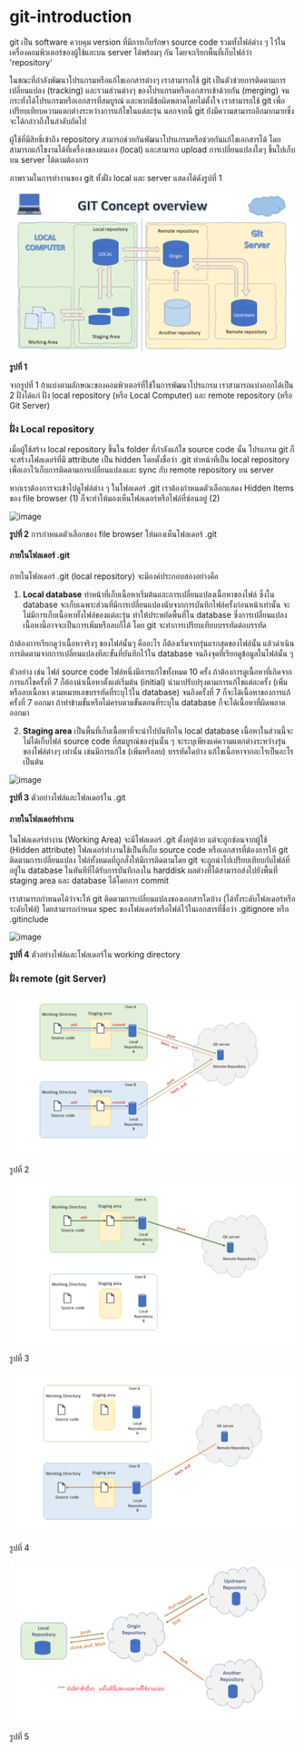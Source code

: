 # git-introduction

git เป็น software ควบคุม version ที่มีการเก็บรักษา source code รวมทั้งไฟล์ต่าง ๆ ไว้ในเครื่องคอมพิวเตอร์ของผู้ใช้และบน server ได้พร้อมๆ กัน โดยจะเรียกพื้นที่เก็บไฟล์ว่า  'repository' 

ในขณะที่กำลังพัฒนาโปรแกรมหรือแก้ไขเอกสารต่างๆ เราสามารถใช้ git เป็นตัวช่วยการติดตามการเปลี่ยนแปลง (tracking) และรวมส่วนต่างๆ ของโปรแกรมหรือเอกสารเข้าด้วยกัน (merging) จนกระทั่งได้โปรแกรมหรือเอกสารที่สมบูรณ์ และหากมีข้อผิดพลาดโดยไม่ตั้งใจ เราสามารถใช้ git เพื่อเปรียบเทียบความแตกต่างระหว่างการแก้ไขในแต่ละรุ่น นอกจากนี้ git ยังมีความสามารถอีกมากมายซึ่งจะได้กล่าวถึงในลำดับถัดไป

ผู้ใช้ที่มีสิทธิ์เข้าถึง repository สามารถช่วยกันพัฒนาโปรแกรมหรือช่วยกันแก้ไขเอกสารได้ โดยสามารถแก้ไขงานได้ที่เครื่องของตนเอง (local) และสามารถ upload การเปลี่ยนแปลงใดๆ ขึ้นไปเก็บบน server ได้ตามต้องการ

ภาพรวมในการทำงานของ git ทั้งฝั่ง local และ server แสดงได้ดังรูปที่ 1

![image](./Pictures/gi-intro/Slide2.PNG)

__รูปที่ 1__

จากรูปที่ 1 ถ้าแบ่งตามลักษณะของคอมพิวเตอร์ที่ใช้ในการพัฒนาโปรแกรม เราสามารถแบ่งออกได้เป็น 2 ฝั่งได้แก่ ฝั่ง local repository (หรือ Local Computer)  และ remote repository (หรือ Git Server)

### ฝั่ง Local repository ###

เมื่อผู้ใช้สร้าง local repository ขึ้นใน folder ที่กำลังแก้ไข source code นั้น โปรแกรม  git ก็จะสร้างโฟลเดอร์ที่มี attribute เป็น hidden โดยตั้งชื่อว่า .git 
ทำหน้าที่เป็น local repository เพื่อเอาไว้เก็บการติดตามการเปลี่ยนแปลงและ sync กับ remote repository บน server

หากเราต้องการจะเข้าไปดูไฟล์ต่าง ๆ ในโฟลเดอร์ .git เราต้องกำหนดตัวเลือกแสดง Hidden Items ของ file browser (1) ก็จะทำให้มองเห็นโฟลเดอร์หรือไฟล์ที่ซ่อนอยู่ (2)

![image](https://user-images.githubusercontent.com/567256/183675018-fadccd89-a0c9-460b-ad7b-0fd7cc54bc33.png)

__รูปที่ 2__  การกำหนดตัวเลือกของ file browser ให้มองเห็นโฟลเดอร์ .git


#### ภายในโฟลเดอร์ .git ####
ภายในโฟลเดอร์ .git (local repository) จะมีองค์ประกอบสองอย่างคือ 

1. __Local database__ ทำหน้าที่เก็บเนื้อหาเริ่มต้นและการเปลี่ยนแปลงเนื้อหาของไฟล์ ซึ่งใน database จะเก็บเฉพาะส่วนที่มีการเปลี่ยนแปลงนับจากการบันทึกไฟล์ครั้งก่อนหน้าเท่านั้น จะไม่มีการเก็บเนื้อหาทั้งไฟล์ของแต่ละรุ่น ทำให้ประหยัดพื้นที่ใน database ซึ่งการเปลี่ยนแปลงเนื้อหานี้อาจจะเป็นการเพิ่มหรือลบก็ได้ โดย git จะทำการเปรียบเทียบบรรทัดต่อบรรทัด 

ถ้าต้องการเรียกดูว่าเนื้อหาจริงๆ ของไฟล์นั้นๆ คืออะไร ก็ต้องเริ่มจากรุ่นแรกสุดของไฟล์นั้น แล้วดำเนินการติดตามจากการเปลี่ยนแปลงทีละขั้นที่บันทึกไว้ใน database จนถึงจุดที่เรียกดูข้อมูลในไฟล์นั้น ๆ 
 
 ตัวอย่าง เช่น ไฟล์ source code ไฟล์หนึ่งมีการแก้ไขทั้งหมด 10 ครั้ง ถ้าต้องการดูเนื้อหาที่เกิดจากการแก้ไขครั้งที่ 7 ก็ต้องนำเนื้อหาตั้งแต่เริ่มต้น (initial) นำมาปรับปรุงตามการแก้ไขแต่ละครั้ง (เพิ่มหรือลบเนื้อหา ตามหมายเลขบรรทัดที่ระบุไว้ใน database) จนถึงครั้งที่ 7 ก็จะได้เนื้อหาของการแก้ครั้งที่ 7 ออกมา ถ้าทำข้ามขั้นหรือไม่ครบตามขั้นตอนที่ระบุใน database ก็จะได้เนื้อหาที่ผิดพลาดออกมา 

 2. __Staging area__ เป็นพื้นที่เก็บเนื้อหาที่จะนำไปบันทึกใน local database เนื้อหาในส่วนนี้จะไม่ได้เก็บไฟล์ source code ที่สมบูรณ์ของรุ่นนั้น ๆ จะระบุเพียงแค่ความแตกต่างระหว่างรุ่นของไฟล์ต่างๆ เท่านั้น เช่นมีการแก้ไข (เพิ่มหรือลบ) บรรทัดใดบ้าง แก้ไขเนื้อหาจากอะไรเป็นอะไร เป็นต้น

![image](https://user-images.githubusercontent.com/567256/183675568-a4577a58-43ba-49cb-b761-58418b170182.png)

__รูปที่ 3__ ตัวอย่างไฟล์และโฟลเดอร์ใน .git 

#### ภายในโฟลเดอร์ทำงาน  ####

ในโฟลเดอร์ทำงาน (Working Area) จะมีโฟลเดอร์ .git ตั้งอยู่ด้วย แต่จะถูกซ่อนจากผู้ใช้ (Hidden attribute) โฟลเดอร์ทำงานใช้เป็นที่เก็บ source code หรือเอกสารที่ต้องการให้ git ติดตามการเปลี่ยนแปลง 
ไฟล์ทั้งหมดที่ถูกสั่งให้มีการติดตามโดย git จะถูกนำไปเปรียบเทียบกับไฟล์ที่อยู่ใน database ในทันทีที่ได้รับการบันทึกลงใน harddisk ผลต่างที่ได้สามารถส่งไปยังพื้นที่ staging area และ database ได้โดยการ commit  

เราสามารถกำหนดได้ว่าจะให้ git ติดตามการเปลี่ยนแปลงของเอกสารใดบ้าง (ได้ทั้งระดับโฟลเดอร์หรือระดับไฟล์) โดยสามารถกำหนด spec ของโฟลเดอร์หรือไฟล์ไว้ในเอกสารที่ชื่อว่า .gitignore หรือ .gitinclude

![image](https://user-images.githubusercontent.com/567256/183676127-03004c5a-2152-4c39-a87c-54bbf0b124bc.png)

__รูปที่ 4__ ตัวอย่างไฟล์และโฟลเดอร์ใน working directory


### ฝั่ง remote (git Server) ###


![image](./Pictures/gi-intro/Slide3.PNG)

รูปที่ 2

![image](./Pictures/gi-intro/Slide4.PNG)

รูปที่ 3

![image](./Pictures/gi-intro/Slide5.PNG)

รูปที่ 4

![image](./Pictures/gi-intro/Slide6.PNG)

รูปที่ 5
 
